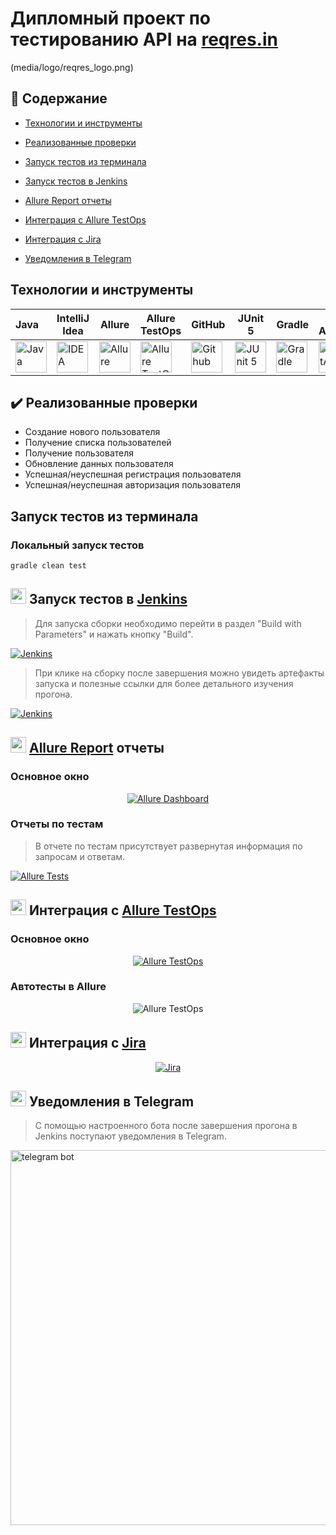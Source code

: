 <h1 >Дипломный проект по тестированию API на <a href="https://reqres.in/">reqres.in</a></h1>

(media/logo/reqres_logo.png)

## :page_with_curl: Содержание

* <a href="#tools">Технологии и инструменты</a>

* <a href="#cases">Реализованные проверки</a>

* <a href="#console">Запуск тестов из терминала</a>

* <a href="#jenkins">Запуск тестов в Jenkins</a>

* <a href="#allure">Allure Report отчеты</a>

* <a href="#allure-testops">Интеграция с Allure TestOps</a>

* <a href="#jira">Интеграция с Jira</a>

* <a href="#telegram">Уведомления в Telegram</a>


<a id="tools"></a>
## Технологии и инструменты

| Java                                                                                                    | IntelliJ Idea                                                                                                                | Allure                                                                                                                    | Allure TestOps                                                                                                      | GitHub                                                                                                    | JUnit 5                                                                                                          | Gradle                                                                                                    | REST Assured                                                                                                             |                                                                                                         Jenkins | Jira                                                                                                                         |
|:--------------------------------------------------------------------------------------------------------|------------------------------------------------------------------------------------------------------------------------------|---------------------------------------------------------------------------------------------------------------------------|---------------------------------------------------------------------------------------------------------------------|-----------------------------------------------------------------------------------------------------------|------------------------------------------------------------------------------------------------------------------|-----------------------------------------------------------------------------------------------------------|--------------------------------------------------------------------------------------------------------------------------|----------------------------------------------------------------------------------------------------------------:|------------------------------------------------------------------------------------------------------------------------------|
| <a href="https://www.java.com/"><img src="media/logo/Java.svg" width="50" height="50"  alt="Java"/></a> | <a id ="tech" href="https://www.jetbrains.com/idea/"><img src="media/logo/Idea.svg" width="50" height="50"  alt="IDEA"/></a> | <a href="https://github.com/allure-framework"><img src="media/logo/Allure.svg" width="50" height="50"  alt="Allure"/></a> | <a href="https://qameta.io/"><img src="media/logo/Allure_TO.svg" width="50" height="50"  alt="Allure TestOps"/></a> | <a href="https://github.com/"><img src="media/logo/GitHub.svg" width="50" height="50"  alt="Github"/></a> | <a href="https://junit.org/junit5/"><img src="media/logo/Junit5.svg" width="50" height="50"  alt="JUnit 5"/></a> | <a href="https://gradle.org/"><img src="media/logo/Gradle.svg" width="50" height="50"  alt="Gradle"/></a> | <a href="https://rest-assured.io/"><img src="media/logo/RestAssured.svg" width="50" height="50"  alt="RestAssured"/></a> | <a href="https://www.jenkins.io/"><img src="media/logo/Jenkins.svg" width="50" height="50"  alt="Jenkins"/></a> | <a href="https://www.atlassian.com/ru/software/jira"><img src="media/logo/Jira.svg" width="50" height="50"  alt="Jira"/></a> |


<a id="cases"></a>
## :heavy_check_mark: Реализованные проверки

-  Создание нового пользователя
-  Получение списка пользователей
-  Получение пользователя
-  Обновление данных пользователя
-  Успешная/неуспешная регистрация пользователя
-  Успешная/неуспешная авторизация пользователя

<a id="console"></a>
##  Запуск тестов из терминала
### Локальный запуск тестов

```
gradle clean test  
```

<a id="jenkins"></a>
## <img src="media/logo/Jenkins.svg" width="25" height="25"/></a> Запуск тестов в [Jenkins](https://jenkins.autotests.cloud/job/022-Soilden-reqres_in_tests/)

<p align="center">

> Для запуска сборки необходимо перейти в раздел "Build with Parameters" и нажать кнопку "Build".

<a href="https://jenkins.autotests.cloud/job/022-Soilden-reqres_in_tests/"><img src="media/images/jenkins.png" alt="Jenkins"/></a>

> При клике на сборку после завершения можно увидеть артефакты запуска и полезные ссылки для более детального изучения прогона.

<a href="https://jenkins.autotests.cloud/job/022-Soilden-reqres_in_tests/8/"><img src="media/images/jenkinsIntegration.png" alt="Jenkins"/></a>
</p>

<a id="allure"></a>
## <img src="media/logo/Allure.svg" width="25" height="25"/></a> [Allure Report](https://jenkins.autotests.cloud/job/022-Soilden-reqres_in_tests/8/allure/) отчеты

### Основное окно

<p align="center">
<a href="https://jenkins.autotests.cloud/job/22_Bubalov_FinalProject_Api/10/allure/"><img title="Allure Dashboard" src="media/images/allureDashboard.png"></a>
</p>

### Отчеты по тестам

<p align="center">

> В отчете по тестам присутствует развернутая информация по запросам и ответам.

<a href="https://jenkins.autotests.cloud/job/022-Soilden-reqres_in_tests/8/allure/#behaviors"><img title="Allure Tests" src="media/images/allureBdd.png"></a>
</p>

<a id="allure-testops"></a>
## <img src="media/logo/Allure_TO.svg" width="25" height="25"/></a> Интеграция с [Allure TestOps](https://allure.autotests.cloud/project/3967/dashboards)

### Основное окно

<p align="center">
<a href="https://allure.autotests.cloud/project/3967/dashboards"><img title="Allure TestOps" src="media/images/allureDashboard.png"></a>
</p>

### Автотесты в Allure

<p align="center">
<img title="Allure TestOps" src="media/images/allureTestOpsTests.png">
</p>

<a id="jira"></a>
## <img src="media/logo/Jira.svg" width="25" height="25"/></a> Интеграция с [Jira](https://jira.autotests.cloud/browse/HOMEWORK-1051)

<p align="center">
<a href="https://jira.autotests.cloud/browse/HOMEWORK-1051"><img title="Jira" src="media/images/jira.png"></a>
</p>

<a id="telegram"></a>
## <img src="media/logo/Telegram.svg" width="25" height="25"/></a> Уведомления в Telegram

<p >

> С помощью настроенного бота после завершения прогона в Jenkins поступают уведомления в Telegram.

<img title="telegram bot" src="media/images/telegram.png" width="600px">
</p>
